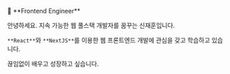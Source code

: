 <aside>
📌 **Frontend Engineer**

안녕하세요. 지속 가능한 웹 풀스택 개발자를 꿈꾸는 신재훈입니다.

`**React**`와 `**NextJS**`를 이용한 웹 프론트엔드 개발에 관심을 갖고 학습하고 있습니다.

끊임없이 배우고 성장하고 싶습니다.

</aside>
